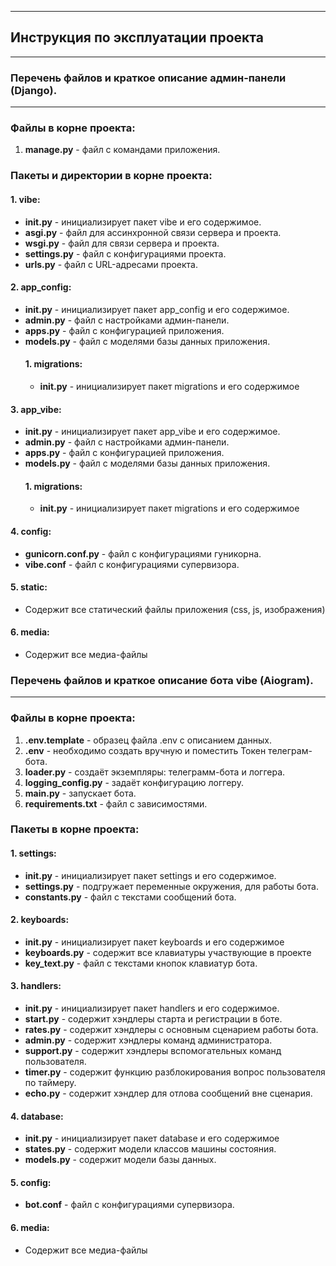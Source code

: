 ***
## Инструкция по эксплуатации проекта
***

### Перечень файлов и краткое описание админ-панели (Django).
***

### Файлы в корне проекта:

1. __manage.py__ - файл с командами приложения.

### Пакеты и директории в корне проекта:

#### 1. vibe:
* __init.py__ - инициализирует пакет vibe и его содержимое.
* __asgi.py__ - файл для ассинхронной связи сервера и проекта.
* __wsgi.py__ - файл для связи сервера и проекта.
* __settings.py__ - файл с конфигурациями проекта.
* __urls.py__ - файл с URL-адресами проекта.

#### 2. app_config:
* __init.py__ - инициализирует пакет app_config и его содержимое.
* __admin.py__ - файл с настройками админ-панели.
* __apps.py__ - файл с конфигурацией приложения.
* __models.py__ - файл с моделями базы данных приложения.
    #### 1. migrations:
    * __init.py__ - инициализирует пакет migrations и его содержимое

#### 3. app_vibe:
* __init.py__ - инициализирует пакет app_vibe и его содержимое.
* __admin.py__ - файл с настройками админ-панели.
* __apps.py__ - файл с конфигурацией приложения.
* __models.py__ - файл с моделями базы данных приложения.
    #### 1. migrations:
    * __init.py__ - инициализирует пакет migrations и его содержимое

#### 4. config:
* __gunicorn.conf.py__ - файл с конфигурациями гуникорна.
* __vibe.conf__ - файл с конфигурациями супервизора.

#### 5. static:
* Содержит все статический файлы приложения (css, js, изображения)

#### 6. media:
* Содержит все медиа-файлы

### Перечень файлов и краткое описание бота vibe (Aiogram).
***

### Файлы в корне проекта:

1. __.env.template__ - образец файла .env с описанием данных.
2. __.env__ - необходимо создать вручную и поместить Токен телеграм-бота.
3. __loader.py__ - создаёт экземпляры: телеграмм-бота и логгера.
4. __logging_config.py__ - задаёт конфигурацию логгеру.
5. __main.py__ - запускает бота.
6. __requirements.txt__ - файл с зависимостями.

### Пакеты в корне проекта:
#### 1. settings:
* __init.py__ - инициализирует пакет settings и его содержимое.
* __settings.py__ - подгружает переменные окружения, для работы бота.
* __constants.py__ - файл с текстами сообщений бота.

#### 2. keyboards:
* __init.py__ - инициализирует пакет keyboards и его содержимое
* __keyboards.py__  - содержит все клавиатуры участвующие в проекте
* __key_text.py__ - файл с текстами кнопок клавиатур бота.

#### 3. handlers:
* __init.py__ - инициализирует пакет handlers и его содержимое.
* __start.py__ - содержит хэндлеры старта и регистрации в боте.
* __rates.py__ - содержит хэндлеры с основным сценарием работы бота.
* __admin.py__ - содержит хэндлеры команд администратора.
* __support.py__ - содержит хэндлеры вспомогательных команд пользователя.
* __timer.py__ - содержит функцию разблокирования вопрос пользователя по таймеру.
* __echo.py__ - содержит хэндлер для отлова сообщений вне сценария.

#### 4. database:
* __init.py__ - инициализирует пакет database и его содержимое
* __states.py__ - содержит модели классов машины состояния.
* __models.py__ - содержит модели базы данных.

#### 5. config:
* __bot.conf__ - файл с конфигурациями супервизора.

#### 6. media:
* Содержит все медиа-файлы

